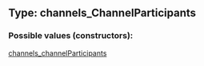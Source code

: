 ## Type: channels\_ChannelParticipants  

### Possible values (constructors):

[channels\_channelParticipants](../constructors/channels_channelParticipants.md)  

